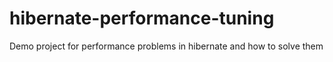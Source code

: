 # hibernate-performance-tuning
Demo project for performance problems in hibernate and how to solve them
